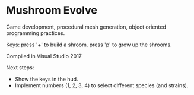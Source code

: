 # Mushroom Evolve
Game development, procedural mesh generation, object oriented programming practices.

Keys: 
press '+' to build a shroom.
press 'p' to grow up the shrooms.

Compiled in Visual Studio 2017

Next steps:
  - Show the keys in the hud.
  - Implement numbers (1, 2, 3, 4) to select different species (and strains).
